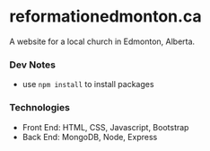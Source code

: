 # reformationedmonton.ca
A website for a local church in Edmonton, Alberta.

### Dev Notes
- use `npm install` to install packages

### Technologies
- Front End: HTML, CSS, Javascript, Bootstrap
- Back End: MongoDB, Node, Express